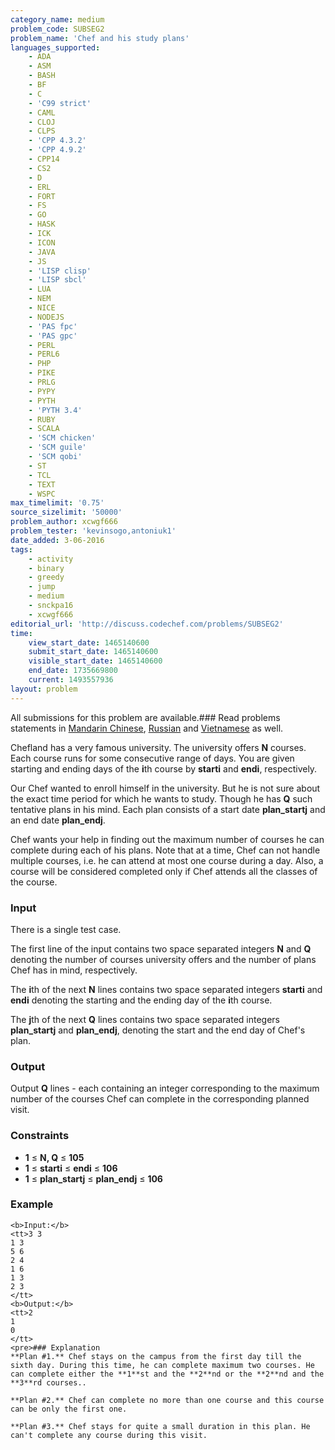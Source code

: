 ```yaml
---
category_name: medium
problem_code: SUBSEG2
problem_name: 'Chef and his study plans'
languages_supported:
    - ADA
    - ASM
    - BASH
    - BF
    - C
    - 'C99 strict'
    - CAML
    - CLOJ
    - CLPS
    - 'CPP 4.3.2'
    - 'CPP 4.9.2'
    - CPP14
    - CS2
    - D
    - ERL
    - FORT
    - FS
    - GO
    - HASK
    - ICK
    - ICON
    - JAVA
    - JS
    - 'LISP clisp'
    - 'LISP sbcl'
    - LUA
    - NEM
    - NICE
    - NODEJS
    - 'PAS fpc'
    - 'PAS gpc'
    - PERL
    - PERL6
    - PHP
    - PIKE
    - PRLG
    - PYPY
    - PYTH
    - 'PYTH 3.4'
    - RUBY
    - SCALA
    - 'SCM chicken'
    - 'SCM guile'
    - 'SCM qobi'
    - ST
    - TCL
    - TEXT
    - WSPC
max_timelimit: '0.75'
source_sizelimit: '50000'
problem_author: xcwgf666
problem_tester: 'kevinsogo,antoniuk1'
date_added: 3-06-2016
tags:
    - activity
    - binary
    - greedy
    - jump
    - medium
    - snckpa16
    - xcwgf666
editorial_url: 'http://discuss.codechef.com/problems/SUBSEG2'
time:
    view_start_date: 1465140600
    submit_start_date: 1465140600
    visible_start_date: 1465140600
    end_date: 1735669800
    current: 1493557936
layout: problem
---
```

All submissions for this problem are available.### Read problems statements in [Mandarin Chinese](/download/translated/SNCKPA16/mandarin/SUBSEG2.pdf), [Russian](/download/translated/SNCKPA16/russian/SUBSEG2.pdf) and [Vietnamese](/download/translated/SNCKPA16/vietnamese/SUBSEG2.pdf) as well.

Chefland has a very famous university. The university offers **N** courses. Each course runs for some consecutive range of days. You are given starting and ending days of the **i**th course by **starti** and **endi**, respectively.

Our Chef wanted to enroll himself in the university. But he is not sure about the exact time period for which he wants to study. Though he has **Q** such tentative plans in his mind. Each plan consists of a start date **plan\_startj** and an end date **plan\_endj**.

Chef wants your help in finding out the maximum number of courses he can complete during each of his plans. Note that at a time, Chef can not handle multiple courses, i.e. he can attend at most one course during a day. Also, a course will be considered completed only if Chef attends all the classes of the course.

### Input

There is a single test case.

The first line of the input contains two space separated integers **N** and **Q** denoting the number of courses university offers and the number of plans Chef has in mind, respectively.

The **i**th of the next **N** lines contains two space separated integers **starti** and **endi** denoting the starting and the ending day of the **i**th course.

The **j**th of the next **Q** lines contains two space separated integers **plan\_startj** and **plan\_endj**, denoting the start and the end day of Chef's plan.

### Output

Output **Q** lines - each containing an integer corresponding to the maximum number of the courses Chef can complete in the corresponding planned visit.

### Constraints

- **1** ≤ **N, Q** ≤ **105**
- **1** ≤ **starti** ≤ **endi** ≤ **106**
- **1** ≤ **plan\_startj** ≤ **plan\_endj** ≤ **106**
 
### Example

 ```
<b>Input:</b>
<tt>3 3
1 3
5 6
2 4
1 6
1 3
2 3
</tt>
<b>Output:</b>
<tt>2
1
0
</tt>
<pre>### Explanation
**Plan #1.** Chef stays on the campus from the first day till the sixth day. During this time, he can complete maximum two courses. He can complete either the **1**st and the **2**nd or the **2**nd and the **3**rd courses..

**Plan #2.** Chef can complete no more than one course and this course can be only the first one.

**Plan #3.** Chef stays for quite a small duration in this plan. He can't complete any course during this visit.

